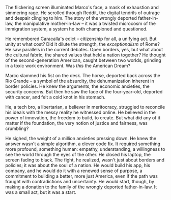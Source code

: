 The flickering screen illuminated Marco's face, a mask of exhaustion and simmering rage. He scrolled through Reddit, the digital tendrils of outrage and despair clinging to him. The story of the wrongly deported father-in-law, the manipulative mother-in-law – it was a twisted microcosm of the immigration system, a system he both championed and questioned.

He remembered Caracalla's edict – citizenship for all, a unifying act. But unity at what cost? Did it dilute the strength, the *exceptionalism* of Rome? He saw parallels in the current debates. Open borders, yes, but what about the cultural fabric, the shared values that held a nation together? He thought of the second-generation American, caught between two worlds, grinding in a toxic work environment. Was *this* the American Dream?

Marco slammed his fist on the desk. The horse, deported back across the Rio Grande – a symbol of the absurdity, the dehumanization inherent in border policies. He knew the arguments, the economic anxieties, the security concerns. But then he saw the face of the four-year-old, deported with cancer, and felt a cold knot in his stomach.

He, a tech bro, a libertarian, a believer in meritocracy, struggled to reconcile his ideals with the messy reality he witnessed online. He believed in the power of innovation, the freedom to build, to create. But what did any of it matter if the foundation, the very notion of justice and fairness, was crumbling?

He sighed, the weight of a million anxieties pressing down. He knew the answer wasn't a simple algorithm, a clever code fix. It required something more profound, something human: empathy, understanding, a willingness to see the world through the eyes of the other. He closed his laptop, the screen fading to black. The fight, he realized, wasn't just about borders and policies; it was about the soul of a nation. He would build his app, his company, and he would do it with a renewed sense of purpose, a commitment to building a better, more just America, even if the path was fraught with contradictions and uncertainty. He would start, though, by making a donation to the family of the wrongly deported father-in-law. It was a small act, but it was a start.